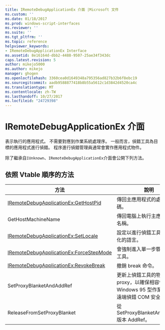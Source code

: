 ```yaml
---
title: IRemoteDebugApplicationEx 介面 |Microsoft 文件
ms.custom: ''
ms.date: 01/18/2017
ms.prod: windows-script-interfaces
ms.reviewer: ''
ms.suite: ''
ms.tgt_pltfrm: ''
ms.topic: reference
helpviewer_keywords:
- IRemoteDebugApplicationEx Interface
ms.assetid: 8e16164d-dbb2-4488-9507-25ae34f343dc
caps.latest.revision: 5
author: mikejo5000
ms.author: mikejo
manager: ghogen
ms.openlocfilehash: 3360cea0d1649348a795356ad827b32b6f8ebc19
ms.sourcegitcommit: aadb9588877418b8b55a5612c1d3842d4520ca4c
ms.translationtype: MT
ms.contentlocale: zh-TW
ms.lasthandoff: 10/27/2017
ms.locfileid: "24729398"
---
```

# <a name="iremotedebugapplicationex-interface"></a>IRemoteDebugApplicationEx 介面
表示執行的應用程式。 不需要對應到作業系統處理序。 一般而言，偵錯工具為目標的應用程式進行偵錯。 程序進行偵錯管理員通常會實作應用程式物件。  
  
 除了繼承自`IUnknown`、`IRemoteDebugApplicationEx`介面會公開下列方法。  
  
## <a name="methods-in-vtable-order"></a>依照 Vtable 順序的方法  
  
|方法|說明|  
|------------|-----------------|  
|[IRemoteDebugApplicationEx:GetHostPid](../../winscript/reference/iremotedebugapplicationex-gethostpid.md)|傳回主應用程式的處理序識別碼。|  
|GetHostMachineName|傳回電腦上執行主應用程式的名稱。|  
|[IRemoteDebugApplicationEx:SetLocale](../../winscript/reference/iremotedebugapplicationex-setlocale.md)|設定以進行偵錯工具當地語系化的語言。|  
|[IRemoteDebugApplicationEx:ForceStepMode](../../winscript/reference/iremotedebugapplicationex-forcestepmode.md)|會強制進入單一步驟模式偵錯工具。|  
|[IRemoteDebugApplicationEx:RevokeBreak](../../winscript/reference/iremotedebugapplicationex-revokebreak.md)|撤銷 break 命令。|  
|SetProxyBlanketAndAddRef|更新上偵錯工具的物件 proxy，以確保相容性 Windows 95 型作業系統的遠端偵錯 COM 安全性資訊。|  
|ReleaseFromSetProxyBlanket|從 SetProxyBlanketAndAddRef 版本 AddRef。|
